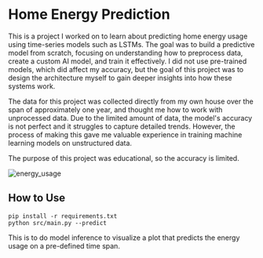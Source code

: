 # Home Energy Prediction

This is a project I worked on to learn about predicting home energy usage using time-series models such as LSTMs. The goal was to build a predictive model from scratch, focusing on understanding how to preprocess data, create a custom AI model, and train it effectively. I did not use pre-trained models, which did affect my accuracy, but the goal of this project was to design the architecture myself to gain deeper insights into how these systems work.

The data for this project was collected directly from my own house over the span of approximately one year, and thought me how to work with unprocessed data. Due to the limited amount of data, the model's accuracy is not perfect and it struggles to capture detailed trends. However, the process of making this gave me valuable experience in training machine learning models on unstructured data.

The purpose of this project was educational, so the accuracy is limited.

![energy_usage](https://github.com/user-attachments/assets/94a1ce64-fddf-4476-b8d3-ab91fafe552e)

## How to Use
   ```
   pip install -r requirements.txt
   python src/main.py --predict
   ```

This is to do model inference to visualize a plot that predicts the energy usage on a pre-defined time span.
